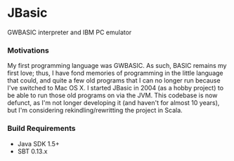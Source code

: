 # JBasic

GWBASIC interpreter and IBM PC emulator

### Motivations

My first programming language was GWBASIC. As such, BASIC remains my first love; thus, I have fond memories of
programming in the little language that could, and quite a few old programs that I can no longer run because I've switched to Mac OS X.
I started JBasic in 2004 (as a hobby project) to be able to run those old programs on via the JVM. This codebase is
now defunct, as I'm not longer developing it (and haven't for almost 10 years), but I'm considering rekindling/rewritting the 
project in Scala.

### Build Requirements

* Java SDK 1.5+
* SBT 0.13.x